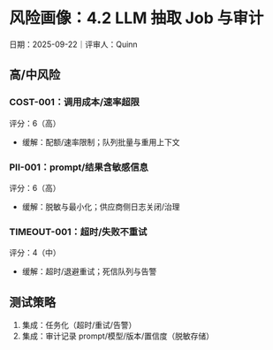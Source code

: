 # 风险画像：4.2 LLM 抽取 Job 与审计

日期：2025-09-22｜评审人：Quinn

## 高/中风险

### COST-001：调用成本/速率超限
评分：6（高）
- 缓解：配额/速率限制；队列批量与重用上下文

### PII-001：prompt/结果含敏感信息
评分：6（高）
- 缓解：脱敏与最小化；供应商侧日志关闭/治理

### TIMEOUT-001：超时/失败不重试
评分：4（中）
- 缓解：超时/退避重试；死信队列与告警

## 测试策略

1. 集成：任务化（超时/重试/告警）
2. 集成：审计记录 prompt/模型/版本/置信度（脱敏存储）
